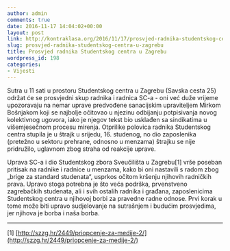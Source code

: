 ```yaml
---
author: admin
comments: true
date: 2016-11-17 14:04:02+00:00
layout: post
link: http://kontraklasa.org/2016/11/17/prosvjed-radnika-studentskog-centra-u-zagrebu/
slug: prosvjed-radnika-studentskog-centra-u-zagrebu
title: Prosvjed radnika Studentskog centra u Zagrebu
wordpress_id: 198
categories:
- Vijesti
---
```


Sutra u 11 sati u prostoru Studentskog centra u Zagrebu (Savska cesta 25) održat će se prosvjedni skup radnika i radnica SC-a - oni već duže vrijeme upozoravaju na nemar uprave predvođene sanacijskim upraviteljem Mirkom Bošnjakom koji se najbolje očitovao u njezinu odbijanju potpisivanja novog kolektivnog ugovora, iako je njegov tekst bio usklađen sa sindikatima u višemjesečnom procesu mirenja. Otprilike polovica radnika Studentskog centra stupila je u štrajk u srijedu, 16. studenog, no dio zaposlenika (pretežno u sektoru prehrane, odnosno u menzama) štrajku se nije pridružilo, uglavnom zbog straha od reakcije uprave.




Uprava SC-a i dio Studentskog zbora Sveučilišta u Zagrebu[1] vrše poseban pritisak na radnike i radnice u menzama, kako bi oni nastavili s radom zbog „brige za standard studenata“, usprkos očitom kršenju njihovih radničkih prava. Upravo stoga potrebna je što veća podrška, prvenstveno zagrebačkih studenata, ali i svih ostalih radnika i građana, zaposlenicima Studentskog centra u njihovoj borbi za pravedne radne odnose. Prvi korak u tome može biti upravo sudjelovanje na sutrašnjem i budućim prosvjedima, jer njihova je borba i naša borba.






* * *




[1] [http://szzg.hr/2449/priopcenje-za-medije-2/](http://szzg.hr/2449/priopcenje-za-medije-2/)
